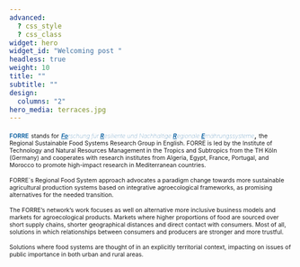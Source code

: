 ```yaml
---
advanced:
  ? css_style
  ? css_class
widget: hero
widget_id: "Welcoming post "
headless: true
weight: 10
title: ""
subtitle: ""
design:
  columns: "2"
hero_media: terraces.jpg
---
```

<span style='color:#1768a6; font-size:75%; font-weight:600'>**FORRE**</span> <span style='font-size:75%;'>stands for</span> <span style='color:#1768a6; font-size:75%; font-weight:100'>_<u>**Fo**</u>rschung für <u>**R**</u>esiliente und Nachhaltige <u>**R**</u>egionale <u>**E**</u>rnährungssysteme_</span>, <span style='font-size:75%;'>the Regional Sustainable Food Systems Research Group in English. FORRE is led by the Institute of Technology and Natural Resources Management in the Tropics and Subtropics from the TH Köln (Germany) and cooperates with research institutes from Algeria, Egypt, France, Portugal, and Morocco to promote high-impact research in Mediterranean countries.</span>

<span style='font-size:75%;'>FORRE´s Regional Food System approach advocates a paradigm change towards more sustainable agricultural production systems based on integrative agroecological frameworks, as promising alternatives for the needed transition. </span>

<span style='font-size:75%;'>The FORRE’s network’s work focuses as well on alternative more inclusive business models and markets for agroecological products. Markets where higher proportions of food are sourced over short supply chains, shorter geographical distances and direct contact with consumers. Most of all, solutions in which relationships between consumers and producers are stronger and more trustful.</span>

<span style='font-size:75%;'>Solutions where food systems are thought of in an explicitly territorial context, impacting on issues of public importance in both urban and rural areas.</span>
